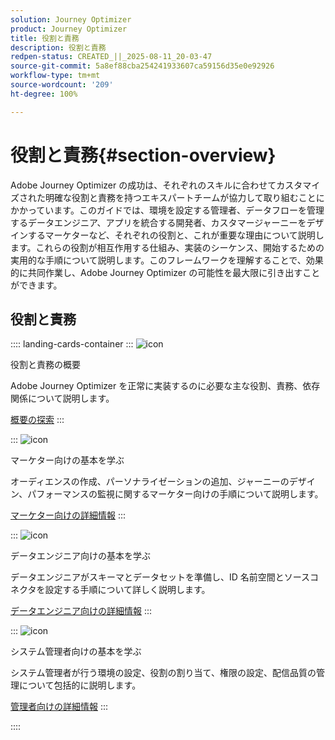 ```yaml
---
solution: Journey Optimizer
product: Journey Optimizer
title: 役割と責務
description: 役割と責務
redpen-status: CREATED_||_2025-08-11_20-03-47
source-git-commit: 5a8ef88cba254241933607ca59156d35e0e92926
workflow-type: tm+mt
source-wordcount: '209'
ht-degree: 100%

---
```



# 役割と責務{#section-overview}

Adobe Journey Optimizer の成功は、それぞれのスキルに合わせてカスタマイズされた明確な役割と責務を持つエキスパートチームが協力して取り組むことにかかっています。このガイドでは、環境を設定する管理者、データフローを管理するデータエンジニア、アプリを統合する開発者、カスタマージャーニーをデザインするマーケターなど、それぞれの役割と、これが重要な理由について説明します。これらの役割が相互作用する仕組み、実装のシーケンス、開始するための実用的な手順について説明します。このフレームワークを理解することで、効果的に共同作業し、Adobe Journey Optimizer の可能性を最大限に引き出すことができます。

## 役割と責務

:::: landing-cards-container
:::
![icon](https://cdn.experienceleague.adobe.com/icons/book.svg)

役割と責務の概要

Adobe Journey Optimizer を正常に実装するのに必要な主な役割、責務、依存関係について説明します。

[概要の探索](../using/start/quick-start.md)
:::

:::
![icon](https://cdn.experienceleague.adobe.com/icons/bullseye.svg)

マーケター向けの基本を学ぶ

オーディエンスの作成、パーソナライゼーションの追加、ジャーニーのデザイン、パフォーマンスの監視に関するマーケター向けの手順について説明します。

[マーケター向けの詳細情報](../using/start/path/marketer.md)
:::

:::
![icon](https://cdn.experienceleague.adobe.com/icons/code-branch.svg)

データエンジニア向けの基本を学ぶ

データエンジニアがスキーマとデータセットを準備し、ID 名前空間とソースコネクタを設定する手順について詳しく説明します。

[データエンジニア向けの詳細情報](../using/start/path/data-engineer.md)
:::

:::
![icon](https://cdn.experienceleague.adobe.com/icons/gear.svg)

システム管理者向けの基本を学ぶ

システム管理者が行う環境の設定、役割の割り当て、権限の設定、配信品質の管理について包括的に説明します。

[管理者向けの詳細情報](../using/start/path/administrator.md)
:::

::::
